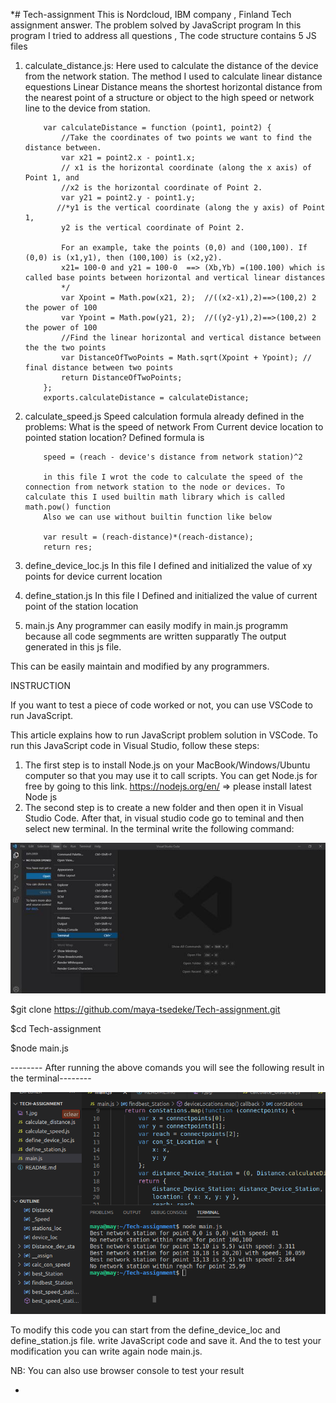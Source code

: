 *# Tech-assignment
This is Nordcloud, IBM company , Finland Tech assignment answer.
The problem solved by JavaScript program 
 In this program I tried to address all questions , The code structure contains 5 JS files
 1. calculate_distance.js: Here used to calculate the distance of the device from the network station. The method I used to calculate linear distance equestions
  Linear Distance means the shortest horizontal distance from the nearest point of a structure or object to the high speed or network line to the device from station.

            var calculateDistance = function (point1, point2) {
                //Take the coordinates of two points we want to find the distance between.
                var x21 = point2.x - point1.x;
                // x1 is the horizontal coordinate (along the x axis) of Point 1, and 
                //x2 is the horizontal coordinate of Point 2. 
                var y21 = point2.y - point1.y;
               //*y1 is the vertical coordinate (along the y axis) of Point 1, 
                y2 is the vertical coordinate of Point 2.

                For an example, take the points (0,0) and (100,100). If (0,0) is (x1,y1), then (100,100) is (x2,y2).
                x21= 100-0 and y21 = 100-0  ==> (Xb,Yb) =(100.100) which is called base points between horizontal and vertical linear distances
                */
                var Xpoint = Math.pow(x21, 2);  //((x2-x1),2)==>(100,2) 2 the power of 100
                var Ypoint = Math.pow(y21, 2);  //((y2-y1),2)==>(100,2) 2 the power of 100
                //Find the linear horizontal and vertical distance between the the two points
                var DistanceOfTwoPoints = Math.sqrt(Xpoint + Ypoint); // final distance between two points
                return DistanceOfTwoPoints;
            };
            exports.calculateDistance = calculateDistance;


 2. calculate_speed.js
 Speed calculation formula already defined in the problems: What is the speed of network From Current device location to pointed station location?
            Defined formula is 

            speed = (reach - device's distance from network station)^2

            in this file I wrot the code to calculate the speed of the connection from network station to the node or devices. To calculate this I used builtin math library which is called math.pow() function
            Also we can use without builtin function like below
            
            var result = (reach-distance)*(reach-distance);
            return res;

 3. define_device_loc.js
             In this file I defined and initialized the value of xy points for device current location
 4. define_station.js
              In this file I Defined and initialized the value of current point of the station location
 5. main.js
 Any programmer can easily modify in main.js programm because all code segmments are written supparatly 
 The output generated in this js file.

 This can be easily maintain and modified by any programmers.

 INSTRUCTION

If you want to test  a piece of code worked or not, you can use VSCode to run JavaScript.


This article explains how to run JavaScript problem solution in VSCode. To run this JavaScript code in Visual Studio, follow these steps:


1. The first step is to install Node.js on your MacBook/Windows/Ubuntu computer so that you may use it to call scripts.
You can get Node.js for free by going to this link. https://nodejs.org/en/ => please install latest Node js
2. The second step is to create a new folder and then open it in Visual Studio Code.
After that, in visual studio code go to teminal and then select new terminal. In the terminal write the following command:


![Screenshot](1.jpg)


$git clone https://github.com/maya-tsedeke/Tech-assignment.git 

$cd Tech-assignment

$node main.js



-------- After running the above comands you will see the following result in the terminal--------

![Screenshot](2.png)

To modify this code you can start from the define_device_loc and define_station.js file. write JavaScript code and save it. And the to test your modification you can write again node main.js.

NB: You can also use browser console to test your result




*